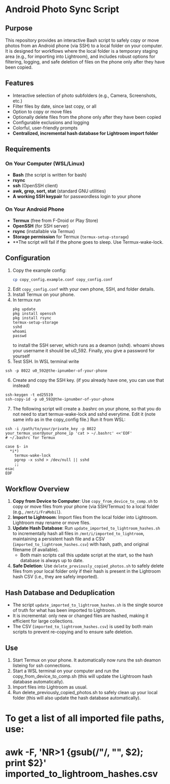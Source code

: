 # Android Photo Sync Script

## Purpose

This repository provides an interactive Bash script to safely copy or move photos from an Android phone (via SSH) to a local folder on your computer.  
It is designed for workflows where the local folder is a temporary staging area (e.g., for importing into Lightroom), and includes robust options for filtering, logging, and safe deletion of files on the phone only after they have been copied.

## Features

- Interactive selection of photo subfolders (e.g., Camera, Screenshots, etc.)
- Filter files by date, since last copy, or all
- Option to copy or move files
- Optionally delete files from the phone only after they have been copied
- Configurable exclusions and logging
- Colorful, user-friendly prompts
- **Centralized, incremental hash database for Lightroom import folder**

## Requirements

### On Your Computer (WSL/Linux)
- **Bash** (the script is written for bash)
- **rsync**
- **ssh** (OpenSSH client)
- **awk, grep, sort, stat** (standard GNU utilities)
- **A working SSH keypair** for passwordless login to your phone

### On Your Android Phone
- **Termux** (free from F-Droid or Play Store)
- **OpenSSH** (for SSH server)
- **rsync** (installable via Termux)
- **Storage permission** for Termux (`termux-setup-storage`)
- **The script will fail if the phone goes to sleep. Use Termux-wake-lock.


## Configuration

1. Copy the example config:
   ```sh
   cp copy_config.example.conf copy_config.conf
   ```
2. Edit `copy_config.conf` with your own phone, SSH, and folder details.
3. Install Termux on your phone.
4. In termux run
   ```
   pkg update
   pkg install openssh
   pkg install rsync
   termux-setup-storage
   sshd
   whoami
   passwd
   ```
    to install the SSH server, which runs as a deamon (sshd). whoami shows your username it should be u0_592. Finally, you give a password for yourself
5. Test SSH. In WSL terminal write
~~~
ssh -p 8022 u0_592@the-ipnumber-of-your-phone
~~~
6. Create and copy the SSH key.  (if you already have one, you can use that instead)
~~~
ssh-keygen -t ed25519
ssh-copy-id -p u0_592@the-ipnumber-of-your-phone
~~~
7. The following script will create a .bashrc on your phone, so that you do not need to start termux-wake-lock and sshd everytime. Edit it (note same info as in the copy_config file.) Run it from WSL:
~~~
ssh -i /path/to/your/private_key -p 8022 your_termux_user@your_phone_ip 'cat > ~/.bashrc' <<'EOF'
# ~/.bashrc for Termux

case $- in
  *i*)
    termux-wake-lock
    pgrep -x sshd > /dev/null || sshd
    ;;
esac
EOF
~~~ 

## Workflow Overview

1. **Copy from Device to Computer**: Use `copy_from_device_to_comp.sh` to copy or move files from your phone (via SSH/Termux) to a local folder (e.g., `/mnt/i/FraMobil`).
2. **Import to Lightroom**: Import files from the local folder into Lightroom. Lightroom may rename or move files.
3. **Update Hash Database**: Run `update_imported_to_lightroom_hashes.sh` to incrementally hash all files in `/mnt/i/imported_to_lightroom`, maintaining a persistent hash file and a CSV (`imported_to_lightroom_hashes.csv`) with hash, path, and original filename (if available).
   - Both main scripts call this update script at the start, so the hash database is always up to date.
4. **Safe Deletion**: Use `delete_previously_copied_photos.sh` to safely delete files from your local folder only if their hash is present in the Lightroom hash CSV (i.e., they are safely imported).

## Hash Database and Deduplication

- The script `update_imported_to_lightroom_hashes.sh` is the single source of truth for what has been imported to Lightroom.
- It is incremental: only new or changed files are hashed, making it efficient for large collections.
- The CSV (`imported_to_lightroom_hashes.csv`) is used by both main scripts to prevent re-copying and to ensure safe deletion.

## Use
1. Start Termux on your phone. It automatically now runs the ssh deamon listeing for ssh connections.
2. Start a WSL terminal on your computer and run the copy_from_device_to_comp.sh (this will update the Lightroom hash database automatically).
3. Import files into Lightroom as usual.
4. Run delete_previously_copied_photos.sh to safely clean up your local folder (this will also update the hash database automatically).

# To get a list of all imported file paths, use:
# awk -F, 'NR>1 {gsub(/"/, "", $2); print $2}' imported_to_lightroom_hashes.csv
